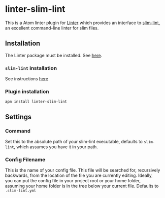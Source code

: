<!-- @Matt TODO write up readme -->
# linter-slim-lint

This is a Atom linter plugin for [Linter](https://github.com/AtomLinter/Linter) which provides an interface to
[slim-lint](https://github.com/sds/slim-lint), an excellent command-line linter for slim files.

## Installation

The Linter package must be installed. See [here](https://github.com/AtomLinter/Linter).

### `slim-lint` installation

See instructions [here](https://github.com/sds/slim-lint#installation)

### Plugin installation

```shell
apm install linter-slim-lint
```

## Settings

### Command

Set this to the absolute path of your slim-lint executable, defaults to `slim-lint`, which assumes you have it
in your path.

### Config Filename

This is the name of your config file.  This file will be searched for, recursively backwards, from the location of
the file you are currently editing.  Ideally, you can put the config file in your project root or your home folder,
assuming your home folder is in the tree below your current file.  Defaults to `.slim-lint.yml`
<!-- @Matt TODO change the package.json file to be correct -->
